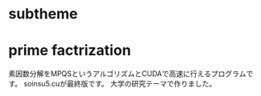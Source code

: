 # subtheme
# prime factrization
素因数分解をMPQSというアルゴリズムとCUDAで高速に行えるプログラムです。
soinsu5.cuが最終版です。
大学の研究テーマで作りました。
